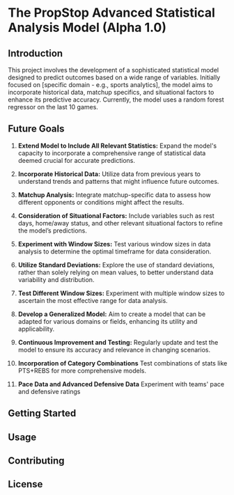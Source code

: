 # The PropStop Advanced Statistical Analysis Model (Alpha 1.0)

## Introduction
This project involves the development of a sophisticated statistical model designed to predict outcomes based on a wide range of variables. Initially focused on [specific domain - e.g., sports analytics], the model aims to incorporate historical data, matchup specifics, and situational factors to enhance its predictive accuracy. Currently, the model uses a random forest regressor on the last 10 games.

## Future Goals

1. **Extend Model to Include All Relevant Statistics:** Expand the model's capacity to incorporate a comprehensive range of statistical data deemed crucial for accurate predictions.

2. **Incorporate Historical Data:** Utilize data from previous years to understand trends and patterns that might influence future outcomes.

3. **Matchup Analysis:** Integrate matchup-specific data to assess how different opponents or conditions might affect the results.

4. **Consideration of Situational Factors:** Include variables such as rest days, home/away status, and other relevant situational factors to refine the model’s predictions.

5. **Experiment with Window Sizes:** Test various window sizes in data analysis to determine the optimal timeframe for data consideration.

6. **Utilize Standard Deviations:** Explore the use of standard deviations, rather than solely relying on mean values, to better understand data variability and distribution.

7. **Test Different Window Sizes:** Experiment with multiple window sizes to ascertain the most effective range for data analysis.

8. **Develop a Generalized Model:** Aim to create a model that can be adapted for various domains or fields, enhancing its utility and applicability.

9. **Continuous Improvement and Testing:** Regularly update and test the model to ensure its accuracy and relevance in changing scenarios.
    
10. **Incorporation of Category Combinations** Test combinations of stats like PTS+REBS for more comprehensive models.

11. **Pace Data and Advanced Defensive Data** Experiment with teams' pace and defensive ratings
## Getting Started



## Usage



## Contributing



## License

